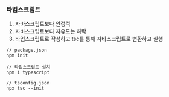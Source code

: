 ### 타입스크립트

1. 자바스크립트보다 안정적
2. 자바스크립트보다 자유도는 하락
3. 타입스크립트로 작성하고 tsc를 통해 자바스크립트로 변환하고 실행

```
// package.json
npm init

// 타입스크립트 설치
npm i typescript

// tsconfig.json
npx tsc --init
```
